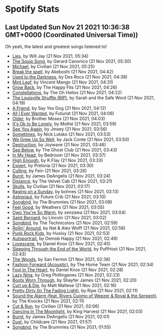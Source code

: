 
# Spotify Stats
## Last Updated Sun Nov 21 2021 10:36:38 GMT+0000 (Coordinated Universal Time))

Oh yeah, the latest and greatest songs listened to!

- [Lies](https://www.last.fm/music/Will+Jay/_/Lies), by Will Jay (21 Nov 2021, 05:34)
- [The Squip Song](https://www.last.fm/music/Gerard+Canonico/_/The+Squip+Song), by Gerard Canonico (21 Nov 2021, 05:30)
- [Michael](https://www.last.fm/music/Civilian/_/Michael), by Civilian (21 Nov 2021, 05:25)
- [Break the spell](https://www.last.fm/music/Akeboshi/_/Break+the+spell), by Akeboshi (21 Nov 2021, 04:42)
- [Used to the Darkness](https://www.last.fm/music/Des+Rocs/_/Used+to+the+Darkness), by Des Rocs (21 Nov 2021, 04:38)
- [Mint Leaf](https://www.last.fm/music/Vincent+Mango/_/Mint+Leaf), by Vincent Mango (21 Nov 2021, 04:31)
- [Grow Back](https://www.last.fm/music/The+Happy+Fits/_/Grow+Back), by The Happy Fits (21 Nov 2021, 04:26)
- [Constellations](https://www.last.fm/music/The+Oh+Hellos/_/Constellations), by The Oh Hellos (21 Nov 2021, 04:22)
- [The Louisville Shuffle (RIP)](https://www.last.fm/music/Sarah+and+the+Safe+Word/_/The+Louisville+Shuffle+(RIP)), by Sarah and the Safe Word (21 Nov 2021, 04:19)
- [A Friend](https://www.last.fm/music/Say+Yes+Dog/_/A+Friend), by Say Yes Dog (21 Nov 2021, 04:12)
- [All I Ever Wanted](https://www.last.fm/music/Futurist/_/All+I+Ever+Wanted), by Futurist (21 Nov 2021, 04:06)
- [Older](https://www.last.fm/music/Brother+Moses/_/Older), by Brother Moses (21 Nov 2021, 04:03)
- [It's Ok to Be Lonely](https://www.last.fm/music/Moth%C3%A9/_/It%27s+Ok+to+Be+Lonely), by Mothé (21 Nov 2021, 03:59)
- [See You Again](https://www.last.fm/music/Jmsey/_/See+You+Again), by Jmsey (21 Nov 2021, 03:56)
- [Sometimes](https://www.last.fm/music/Nick+Lutsko/_/Sometimes), by Nick Lutsko (21 Nov 2021, 03:53)
- [We Grew Up So Well](https://www.last.fm/music/Jack+Conte/_/We+Grew+Up+So+Well), by Jack Conte (21 Nov 2021, 03:50)
- [Destruction](https://www.last.fm/music/Joywave/_/Destruction), by Joywave (21 Nov 2021, 03:46)
- [See Below](https://www.last.fm/music/The+Ghost+Club/_/See+Below), by The Ghost Club (21 Nov 2021, 03:43)
- [In My Head](https://www.last.fm/music/Bedroom/_/In+My+Head), by Bedroom (21 Nov 2021, 03:37)
- [High Enough](https://www.last.fm/music/K.Flay/_/High+Enough), by K.Flay (21 Nov 2021, 03:33)
- [Expert](https://www.last.fm/music/Pretoria/_/Expert), by Pretoria (21 Nov 2021, 03:30)
- [Culling](https://www.last.fm/music/Fein/_/Culling), by Fein (21 Nov 2021, 03:26)
- [Burnt](https://www.last.fm/music/James+DeAngelis/_/Burnt), by James DeAngelis (21 Nov 2021, 03:24)
- [Distance](https://www.last.fm/music/The+Velvet+Cab/_/Distance), by The Velvet Cab (21 Nov 2021, 03:21)
- [Skulls](https://www.last.fm/music/Civilian/_/Skulls), by Civilian (21 Nov 2021, 03:17)
- [Raging on a Sunday](https://www.last.fm/music/bohnes/_/Raging+on+a+Sunday), by bohnes (21 Nov 2021, 03:13)
- [Astronaut](https://www.last.fm/music/Future+Crib/_/Astronaut), by Future Crib (21 Nov 2021, 03:10)
- [Songbird](https://www.last.fm/music/The+Brummies/_/Songbird), by The Brummies (21 Nov 2021, 03:08)
- [Feel Good](https://www.last.fm/music/Weathers/_/Feel+Good), by Weathers (21 Nov 2021, 03:05)
- [Owo You're So Warm](https://www.last.fm/music/senzawa/_/Owo+You%27re+So+Warm), by senzawa (21 Nov 2021, 03:04)
- [Saint Bernard](https://www.last.fm/music/Lincoln/_/Saint+Bernard), by Lincoln (21 Nov 2021, 03:02)
- [Songbird](https://www.last.fm/music/The+Technicolors/_/Songbird), by The Technicolors (21 Nov 2021, 02:59)
- [Rollin' Around](https://www.last.fm/music/Nat+&+Alex+Wolff/_/Rollin%27+Around), by Nat & Alex Wolff (21 Nov 2021, 02:56)
- [Punk Rock Kids](https://www.last.fm/music/Huxlxy/_/Punk+Rock+Kids), by Huxlxy (21 Nov 2021, 02:53)
- [Autoportrait](https://www.last.fm/music/Demob+Happy/_/Autoportrait), by Demob Happy (21 Nov 2021, 02:49)
- [Lovescene](https://www.last.fm/music/Daniel+Knox/_/Lovescene), by Daniel Knox (21 Nov 2021, 02:45)
- [Sleeping Through the End of the World](https://www.last.fm/music/PuffHost/_/Sleeping+Through+the+End+of+the+World), by PuffHost (21 Nov 2021, 02:43)
- [The Woods](https://www.last.fm/music/San+Fermin/_/The+Woods), by San Fermin (21 Nov 2021, 02:38)
- [Fashion Forward (Acoustic)](https://www.last.fm/music/The+Home+Team/_/Fashion+Forward+(Acoustic)), by The Home Team (21 Nov 2021, 02:34)
- [Fool In The Heart](https://www.last.fm/music/Daniel+Knox/_/Fool+In+The+Heart), by Daniel Knox (21 Nov 2021, 02:28)
- [Lazy Nina](https://www.last.fm/music/Greg+Phillinganes/_/Lazy+Nina), by Greg Phillinganes (21 Nov 2021, 02:23)
- [Boots Worn Through](https://www.last.fm/music/Shayfer+James/_/Boots+Worn+Through), by Shayfer James (21 Nov 2021, 02:20)
- [Curl up & Die](https://www.last.fm/music/Matt+Maltese/_/Curl+up+&+Die), by Matt Maltese (21 Nov 2021, 02:16)
- [Pretty Dirty (In The Fading Light)](https://www.last.fm/music/Ripe/_/Pretty+Dirty+(In+The+Fading+Light)), by Ripe (21 Nov 2021, 02:11)
- [Sound the Alarm (feat. Rivers Cuomo of Weezer & Royal & the Serpent)](https://www.last.fm/music/The+Knocks/_/Sound+the+Alarm+(feat.+Rivers+Cuomo+of+Weezer+&+Royal+&+the+Serpent)), by The Knocks (21 Nov 2021, 02:11)
- [Cut & Run](https://www.last.fm/music/Civilian/_/Cut+&+Run), by Civilian (21 Nov 2021, 02:06)
- [Dancing In The Moonlight](https://www.last.fm/music/King+Harvest/_/Dancing+In+The+Moonlight), by King Harvest (21 Nov 2021, 02:03)
- [Burnt](https://www.last.fm/music/James+DeAngelis/_/Burnt), by James DeAngelis (21 Nov 2021, 02:01)
- [Dust](https://www.last.fm/music/Childcare/_/Dust), by Childcare (21 Nov 2021, 01:57)
- [Songbird](https://www.last.fm/music/The+Brummies/_/Songbird), by The Brummies (21 Nov 2021, 01:55)
